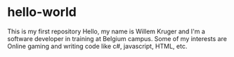 # hello-world
This is my first repository
Hello, my name is Willem Kruger and I'm a software developer in training at Belgium campus.
Some of my interests are Online gaming and writing code like c#, javascript, HTML, etc.
